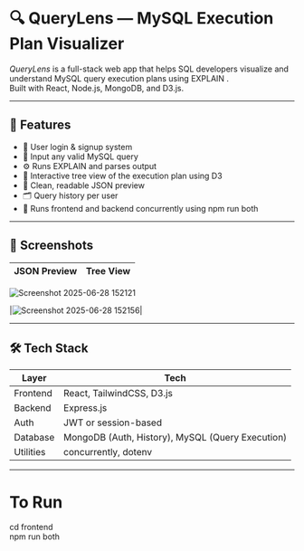 # 🔍 QueryLens — MySQL Execution Plan Visualizer

*QueryLens* is a full-stack web app that helps SQL developers visualize and understand MySQL query execution plans using EXPLAIN .  
Built with React, Node.js, MongoDB, and D3.js.

---

## 🚀 Features

- 🔐 User login & signup system
- 📄 Input any valid MySQL query
- ⚙ Runs EXPLAIN  and parses output
- 🌳 Interactive tree view of the execution plan using D3
- 🧾 Clean, readable JSON preview
- 🗂 Query history per user
- 🔄 Runs frontend and backend concurrently using npm run both

---

## 📸 Screenshots

| JSON Preview | Tree View |
|--------------|-----------|
![Screenshot 2025-06-28 152121](https://github.com/user-attachments/assets/e0f495ca-90e6-490d-9f34-e08d86ff19cd)

|![Screenshot 2025-06-28 152156](https://github.com/user-attachments/assets/ea83f03d-435b-454d-813e-bb72c707fd13)|

---

## 🛠 Tech Stack

| Layer      | Tech |
|------------|------|
| Frontend   | React, TailwindCSS, D3.js |
| Backend    | Express.js |
| Auth       | JWT or session-based |
| Database   | MongoDB (Auth, History), MySQL (Query Execution) |
| Utilities  | concurrently, dotenv |

---

# To Run

cd frontend  
npm run both
